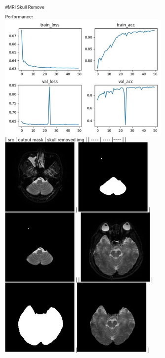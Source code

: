 #MRI Skull Remove

Performance:
![](out/model0927_output.jpg)
|  src   | output mask | skull removed img |
|  ----  | ----  |---- |
| ![](out/src.jpg)  | ![](out/mask.jpg) |![](out/out.jpg) |
| ![](out/src_1.png) | ![](out/predicted_mask_1.png) |![](out/skull_removed_1.png) |